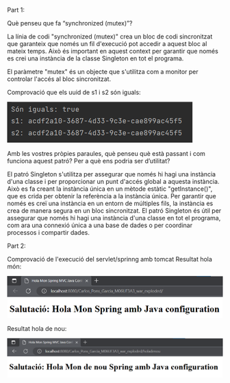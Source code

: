 Part 1:

Què penseu que fa “synchronized (mutex)”?

La línia de codi "synchronized (mutex)" crea un bloc de codi sincronitzat que garanteix que només un fil d'execució pot accedir a aquest bloc al mateix temps. Això és important en aquest context per garantir que només es crei una instància de la classe Singleton en tot el programa.

El paràmetre "mutex" és un objecte que s'utilitza com a monitor per controlar l'accés al bloc sincronitzat.


Comprovació que els uuid de s1 i s2 són iguals:

![](./proves/img1.png)


Amb les vostres pròpies paraules, què penseu què està passant i com funciona aquest patró? Per a què ens podria ser d’utilitat?

El patró Singleton s'utilitza per assegurar que només hi hagi una instància d'una classe i per proporcionar un punt d'accés global a aquesta instància. Això es fa creant la instància única en un mètode estàtic "getInstance()", que es crida per obtenir la referència a la instància única. Per garantir que només es creï una instància en un entorn de múltiples fils, la instància es crea de manera segura en un bloc sincronitzat. El patró Singleton és útil per assegurar que només hi hagi una instància d'una classe en tot el programa, com ara una connexió única a una base de dades o per coordinar processos i compartir dades.


Part 2:

Comprovació de l'execució del servlet/sprinng amb tomcat
Resultat hola món:


![](./proves/img2.png)


Resultat hola de nou:


![](./proves/img3.png)